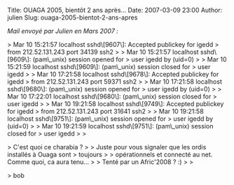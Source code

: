 Title: OUAGA 2005, bientôt 2 ans après...
Date: 2007-03-09 23:00
Author: julien
Slug: ouaga-2005-bientot-2-ans-apres

*Mail envoyé par Julien en Mars 2007 :*

</p>
> Mar 10 15:21:57 localhost sshd\[9607\]: Accepted publickey for igedd
> from 212.52.131.243 port 34139 ssh2  
>
> Mar 10 15:21:57 localhost sshd\[9609\]: (pam\_unix) session opened for
> user igedd by (uid=0)  
>
> Mar 10 15:21:59 localhost sshd\[9609\]: (pam\_unix) session closed for
> user igedd  
>
> Mar 10 17:21:58 localhost sshd\[9678\]: Accepted publickey for igedd
> from 212.52.131.243 port 59371 ssh2  
>
> Mar 10 17:21:58 localhost sshd\[9680\]: (pam\_unix) session opened for
> user igedd by (uid=0)  
>
> Mar 10 17:22:01 localhost sshd\[9680\]: (pam\_unix) session closed for
> user igedd  
>
> Mar 10 19:21:58 localhost sshd\[9749\]: Accepted publickey for igedd
> from 212.52.131.243 port 31641 ssh2  
>
> Mar 10 19:21:58 localhost sshd\[9751\]: (pam\_unix) session opened for
> user igedd by (uid=0)  
>
> Mar 10 19:21:59 localhost sshd\[9751\]: (pam\_unix) session closed for
> user igedd
>
> </p>
> C'est quoi ce charabia ?  
>
> Juste pour vous signaler que les ordis installés à Ouaga sont
> toujours  
>
> opérationnels et connecté au net. Comme quoi, ca aura tenu...  
>
> Tenté par un Afric'2008 ? :)
>
> </p>
> bob

</p>

